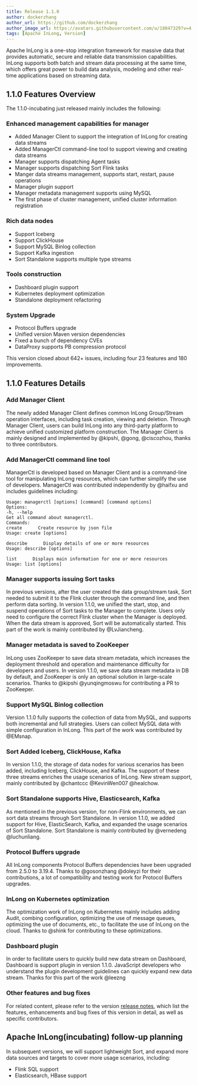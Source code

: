 ```yaml
---
title: Release 1.1.0
author: dockerzhang
author_url: https://github.com/dockerzhang
author_image_url: https://avatars.githubusercontent.com/u/18047329?v=4
tags: [Apache InLong, Version]
---
```


Apache InLong is a one-stop integration framework for massive data that provides automatic, secure and reliable data transmission capabilities. InLong supports both batch and stream data processing at the same time, which offers great power to build data analysis, modeling and other real-time applications based on streaming data.

<!--truncate-->

## 1.1.0 Features Overview
The 1.1.0-incubating just released mainly includes the following:

### Enhanced management capabilities for manager
- Added Manager Client to support the integration of InLong for creating data streams
- Added ManagerCtl command-line tool to support viewing and creating data streams
- Manager supports dispatching Agent tasks
- Manager supports dispatching Sort Flink tasks
- Manger data streams management, supports start, restart, pause operations
- Manager plugin support
- Manager metadata management supports using MySQL
- The first phase of cluster management, unified cluster information registration

### Rich data nodes
- Support Iceberg
- Support ClickHouse
- Support MySQL Binlog collection
- Support Kafka ingestion
- Sort Standalone supports multiple type streams

### Tools construction
- Dashboard plugin support
- Kubernetes deployment optimization
- Standalone deployment refactoring

### System Upgrade
- Protocol Buffers upgrade
- Unified version Maven version dependencies
- Fixed a bunch of dependency CVEs
- DataProxy supports PB compression protocol

This version closed about 642+ issues, including four 23 features and 180 improvements.

## 1.1.0 Features Details
### Add Manager Client
The newly added Manager Client defines common InLong Group/Stream operation interfaces, including task creation, viewing and deletion. Through Manager Client, users can build InLong into any third-party platform to achieve unified customized platform construction. The Manager Client is mainly designed and implemented by @kipshi, @gong, @ciscozhou, thanks to three contributors.

### Add ManagerCtl command line tool
ManagerCtl is developed based on Manager Client and is a command-line tool for manipulating InLong resources, which can further simplify the use of developers. ManagerCtl was contributed independently by @haifxu and includes guidelines including:
```
Usage: managerctl [options] [command] [command options]
Options:
-h, --help
Get all command about managerctl.
Commands:
create      Create resource by json file
Usage: create [options]
​
describe      Display details of one or more resources
Usage: describe [options]
​
list      Displays main information for one or more resources
Usage: list [options]
```

### Manager supports issuing Sort tasks
In previous versions, after the user created the data group/stream task, Sort needed to submit it to the Flink cluster through the command line, and then perform data sorting. In version 1.1.0, we unified the start, stop, and suspend operations of Sort tasks to the Manager to complete. Users only need to configure the correct Flink cluster when the Manager is deployed. When the data stream is approved, Sort will be automatically started. 
This part of the work is mainly contributed by @LvJiancheng.

### Manager metadata is saved to ZooKeeper
InLong uses ZooKeeper to save data stream metadata, which increases the deployment threshold and operation and maintenance difficulty for developers and users. 
In version 1.1.0, we save data stream metadata in DB by default, and ZooKeeper is only an optional solution in large-scale scenarios. Thanks to @kipshi @yunqingmoswu for contributing a PR to ZooKeeper.

### Support MySQL Binlog collection
Version 1.1.0 fully supports the collection of data from MySQL, and supports both incremental and full strategies. Users can collect MySQL data with simple configuration in InLong. This part of the work was contributed by @EMsnap.

### Sort Added Iceberg, ClickHouse, Kafka
In version 1.1.0, the storage of data nodes for various scenarios has been added, including Iceberg, ClickHouse, and Kafka. The support of these three streams enriches the usage scenarios of InLong. New stream support, mainly contributed by @chantccc @KevinWen007 @healchow.

### Sort Standalone supports Hive, Elasticsearch, Kafka
As mentioned in the previous version, for non-Flink environments, we can sort data streams through Sort Standalone. In version 1.1.0, we added support for Hive, ElasticSearch, Kafka, and expanded the usage scenarios of Sort Standalone. Sort Standalone is mainly contributed by @vernedeng @luchunliang.

### Protocol Buffers upgrade
All InLong components Protocol Buffers dependencies have been upgraded from 2.5.0 to 3.19.4. Thanks to @gosonzhang @doleyzi for their contributions, a lot of compatibility and testing work for Protocol Buffers upgrades.

### InLong on Kubernetes optimization
The optimization work of InLong on Kubernetes mainly includes adding Audit, combing configuration, optimizing the use of message queues, optimizing the use of documents, etc., to facilitate the use of InLong on the cloud. Thanks to @shink for contributing to these optimizations.

### Dashboard plugin
In order to facilitate users to quickly build new data stream on Dashboard, Dashboard is support plugin in version 1.1.0. JavaScript developers who understand the plugin development guidelines can quickly expand new data stream. Thanks for this part of the work @leezng

### Other features and bug fixes
For related content, please refer to the version [release notes](https://github.com/apache/incubator-inlong/blob/master/CHANGES.md), which list the features, enhancements and bug fixes of this version in detail, as well as specific contributors.

## Apache InLong(incubating) follow-up planning
In subsequent versions, we will support lightweight Sort, and expand more data sources and targets to cover more usage scenarios, including:
- Flink SQL support
- Elasticsearch, HBase support